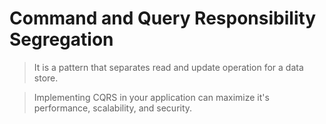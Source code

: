 # Command and Query Responsibility Segregation

> It is a pattern that separates read and update operation for a data store. 

> Implementing CQRS in your application can maximize it's performance, scalability, and security.


